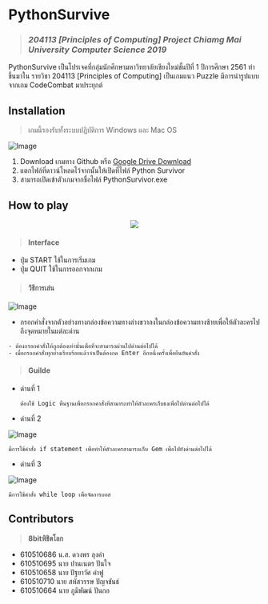 # PythonSurvive
> ### *204113 [Principles of Computing] Project Chiamg Mai University Computer Science 2019*

PythonSurvive เป็นโปรเจคที่กลุ่มนักศึกษามหาวิทยาลัยเชียงใหม่ชั้นปีที่ 1 ปีการศึกษา 2561 ทำขึ้นมาใน รายวิชา 204113 
[Principles of Computing] เป็นเกมแนว Puzzle มีการนำรูปแบบจากเกม CodeCombat มาประยุกต์ 

## Installation
> เกมนี้รองรับทั้งระบบปฏิบัติการ Windows และ Mac OS

![Image](http://img.in.th/images/9af100f9d86af447536dcb449fadb197.png)
1. Download เกมทาง Github
หรือ [Google Drive Download](https://drive.google.com/file/d/15VS5Ue-RQnFQo7Zmy7SFm0o4gCNDmtm8/view?fbclid=IwAR0Uu5EvE7QFZIHtwjxAj5Zena1Y43lMSWCdXyNsOhcdR4yLflJalUXgVWc)
2. แตกไฟล์ที่ดาวน์โหลดไว้จากนั้นให้เปิดที่ไฟล์ Python Survivor
3. สามารถเปิดเข้าตัวเกมจากชื่อไฟล์ PythonSurvivor.exe
    
## How to play
<p align="center">
  <img src="http://img.in.th/images/eb73e0dd1d1d33021a63f7373cc6a70f.md.png"/>
</p>

> #### Interface
- ปุ่ม START ใช้ในการเริ่มเกม
- ปุ่ม QUIT ใช้ในการออกจากเกม

> #### วิธีการเล่น
![Image](http://img.in.th/images/df0ecff5b6d46bab995236c174b61535.md.png)
 - กรอกคำสั่งจากตัวอย่างทางกล่องข้อความทางล่างขวาลงในกล่องข้อความทางซ้ายเพื่อให้ตัวละครไปถึงจุดหมายในแต่ละด่าน
  ```
  - ต้องกรอกคำสั่งให้ถูกต้องเท่านั้นเพื่อที่จะสามารถผ่านไปด่านต่อไปได้
  - เมื่อกรอกคำสั่งทุกย่างเรียบร้อยแล้วจำเป็นต้องกด Enter อีกหนึ่งครั้งเพื่อยืนยันคำสั่ง
  ```
 
> #### Guilde
- ด่านที่ 1 
  ```
  ต้องใช้ Logic พื้นฐานเพื่อกรอกคำสั่งที่สามารถทำให้ตัวละครเก็บธงเพื่อไปด่านต่อไปได้
  ```
- ด่านที่ 2

![Image](http://img.in.th/images/fd4a9f505076df6ec6de0a6baf36d77b.md.png)
  ```
  มี่การใช้คำสั่ง if statement เพื่อทำให้ตัวละครสามารถเก็บ Gem เพื่อไปยังด่านต่อไปได้ 
  ```
- ด่านที่ 3 

![Image](http://img.in.th/images/bcb03420f5621417b1d8aa54071e3a3c.md.png)
  ```
  มีการใช้คำสั่ง while loop เพื่อจัดการบอส
  ```
  
## Contributors
> **8bitพิชิตโลก**
* 610510686 น.ส. ดวงพร ลุงคำ
* 610510695 นาย ปานเนตร ปันใจ
* 610510658 นาย ปัฐยาวัศ คำฟู
* 610510710 นาย สหัสวรรษ ปัญจขันธ์
* 610510664 นาย ภูมิพัฒน์ ปันกอ
